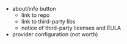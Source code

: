 * about/info button
    * link to repo
    * link to third-party libs
    * notice of third-party licenses and EULA
* provider configuration (not worth)
